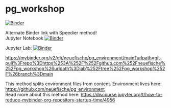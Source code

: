 # pg_workshop

[![Binder](https://mybinder.org/badge_logo.svg)](https://mybinder.org/v2/gh/neuefische/pg_workshop/main)

Alternate Binder link with Speedier method!  
Jupyter Notebook
[![Binder](https://mybinder.org/badge_logo.svg)](https://mybinder.org/v2/gh/neuefische/pg_environment/main?urlpath=git-pull%3Frepo%3Dhttps%253A%252F%252Fgithub.com%252Fneuefische%252Fpg_workshop%26urlpath%3Dtree%252Fpg_workshop%252F%26branch%3Dmain)

Jupyter Lab:
[![Binder](https://mybinder.org/badge_logo.svg)](https://mybinder.org/v2/gh/neuefische/pg_environment/main?urlpath=git-pull%3Frepo%3Dhttps%253A%252F%252Fgithub.com%252Fneuefische%252Fpg_workshop%26urlpath%3Dlab%252Ftree%252Fpg_workshop%252F%26branch%3Dmain
)

https://mybinder.org/v2/gh/neuefische/pg_environment/main?urlpath=git-pull%3Frepo%3Dhttps%253A%252F%252Fgithub.com%252Fneuefische%252Fpg_workshop%26urlpath%3Dlab%252Ftree%252Fpg_workshop%252F%26branch%3Dmain

This method splits environment files from content. Environment lives here: https://github.com/neuefische/pg_environment  
Read more about this method here: https://discourse.jupyter.org/t/how-to-reduce-mybinder-org-repository-startup-time/4956
